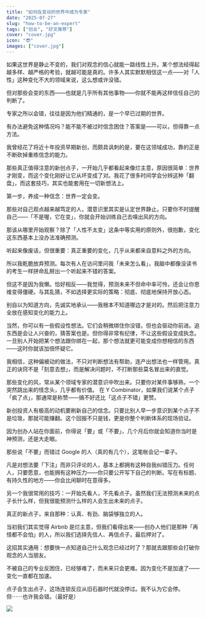 ```yaml
---
title: "如何在变动的世界中成为专家"
date: "2025-07-27"
slug: "how-to-be-an-expert"
tags: ["创业", "好文推荐"]
cover: "cover.jpg"
icon: "😎"
images: ["cover.jpg"]
---
```

如果这世界是静止不变的，我们对观念的信心就能一路线性上升。某个想法经得起越多样、越严格的考验，就越可能是真的。许多人其实默默相信这一点——对「人性」这种变化不大的领域来说，这么想或许没错。



但对那些会变的东西——也就是几乎所有其他事物——你就不能再这样信任自己的判断了。



专家之所以会错，往往是因为他们精通的，是一个早已过期的世界。



有办法避免这种情况吗？能不能不被过时信念困住？答案是——可以，但得靠一点方法。



我曾经花了将近十年投资早期新创，而颇具讽刺的是，要在这领域成功，靠的正是不断砍掉重练信念的能力。



那些真正值得注意的新创点子，一开始几乎都看起来像烂主意，原因很简单：世界才刚变，而这个变化刚好让它从坏变成了对。我花了很多时间学会分辨这种「翻盘」，而这套技巧，其实也能套用在一切新想法上。



第一步，养成一种信念：世界一定会变。



那些对自己观点越来越笃定的人，潜意识里其实是认定世界静止。只要你不时提醒自己——「不是喔，它在变」，你就会开始训练自己去嗅出风的方向。



那该从哪里开始观察？除了「人性不太变」这条中等实用的原则外，很抱歉，变化这东西基本上没办法准确预测。



听起来像废话，但很重要：真正重要的变化，几乎从来都来自意料之外的方向。



所以我乾脆放弃预测。每次有人在访问里问我「未来怎么看」，我脑中都像没读书的考生一样拼命乱掰出一个听起来不错的答案。



但这不是因为我懒。恰好相反——我觉得，预测未来不但命中率可怜，还会让你思维变得僵硬。与其乱猜，不如选择更实际的策略：彻底、彻底地保持开放心态。



别自以为知道方向，先诚实地承认——我根本不知道哪边才是对的。然后把注意力全放在感知变化的能力上。



当然，你可以有一些假设性想法。它们会稍微绑住你没错，但也会驱动你前进。追东西是会让人兴奋的，猜答案也是。但你得非常有纪律，不让这些假设变成执念。
一旦别人开始把某个想法跟你绑在一起，那个想法就更可能变成你想相信的东西——这时你就该加倍怀疑它。



我相信，这种偏被动的做法，不只对判断想法有帮助，连产出想法也一样管用。真正的诀窍不是「刻意去想」，而是解决问题时，不打断那些莫名冒出来的直觉。



那些变化的风，常从某个领域专家的潜意识中吹出来。只要你对某件事够熟，一个突然跳出来的怪念头，几乎都有价值。
在 Y Combinator，如果我们说某个点子「疯了点」，那通常是称赞——搞不好还比「这点子不错」更赞。



新创投资人有极高的动机要刷新自己的信念。只要比别人早一步意识到某个点子不是垃圾，那就可能赚翻。这个回报不只是钱，更是你整个判断体系的现场验证。



因为创办人站在你面前，你得说「要」或「不要」，几个月后你就会知道你当时是神预测，还是大走眼。



那些说「不要」而错过 Google 的人（真的有几个），这笔帐会记一辈子。



凡是对想法要「下注」而非只评论的人，基本上都拥有这种自我纠错压力。任何人，只要愿意，也能拥有这种压力——你只要公开写下自己的判断。写在有标题、有持久性的地方——你会比闲聊时在意得多。



另一个我很常用的技巧：一开始先看人，不先看点子。虽然我们无法预测未来的点子长什么样，但我很能预测什么样的人会生出未来的点子。



真正的新点子，来自那种：认真、有劲、脑袋够独立的人。



当初我们其实觉得 Airbnb 是烂主意，但我们看得出来——创办人他们是那种「再怪都不会怕」的人，所以我们选择先信人、再信点子，最后押对了。



这招其实通用：想要快一点知道自己什么观念已经过时了？那就去跟那些会打破你观念的人当朋友。



不被自己的专业反困住，已经够难了，而未来只会更难。因为变化不是加速了——变化一直都在加速。



点子会生出点子，这场连锁反应从旧石器时代就没停过。我不认为它会停。
但⋯⋯也许我会错。（最好是）




![](https://prod-files-secure.s3.us-west-2.amazonaws.com/112d0858-5090-4d34-a606-b75eb8d65fd2/46476355-9cf3-4e99-9b7a-3531bc426380/1000202064.png?X-Amz-Algorithm=AWS4-HMAC-SHA256&X-Amz-Content-Sha256=UNSIGNED-PAYLOAD&X-Amz-Credential=ASIAZI2LB466SOAGMRNJ%2F20251019%2Fus-west-2%2Fs3%2Faws4_request&X-Amz-Date=20251019T112521Z&X-Amz-Expires=3600&X-Amz-Security-Token=IQoJb3JpZ2luX2VjECcaCXVzLXdlc3QtMiJGMEQCIGw3yfeC2yZ7WJKwkctLRsMc9Av1flsPvKW3TPOObk1uAiB7v0h%2FQ%2BHZaObms3u%2Fs3qUyujO9NlWTSkJ0YQJpzNviSqIBAjQ%2F%2F%2F%2F%2F%2F%2F%2F%2F%2F8BEAAaDDYzNzQyMzE4MzgwNSIMNo2COkQJ0rqrWNYHKtwDP7GLlKnoXI7Nshne3peWEqKe1fSW6uZj9S3zn2zcR8x2VMFCUhOc0fjspRJwGwgkrKCN3vM53gsYooAm%2F05PkgBC1AAt9jM8nfeKBAKjz%2F5WgR9B81wHjkfoRwPbNbba%2BcB34YuW066M%2BqusFhnT7s5l7wPzuBZ2AMPvUEWVZEEUV3DiF8vT%2FlYzjWVzMHhSwXtIe0cXYhWM%2B%2FstBeFBL%2BimAtO25ZjNaukAH0RdhAlYwcMDqHoxRyi%2B3Rbl4EDZbg%2BZ6HSpIth0Cj8nwu3JZrxmcLLCzZbGlv3f%2FMPftZr664r6NeotFVGsaagxcyMsgJhDscASFBd3hnpH8chxIHdl7j2%2BEBNrzLuj2l21bnSX%2FDjshjhweOcFutvnnioDzLUEdqVzXvCjHV0aktX4wuhQ15ZUZfn41Tky1VXYzSBx4Xu0u04nj3hxQ9marmnOx6Dng8NjWAzfHz4bezt9wa3pFHavu8Gvk%2BO9X%2FiA2Glz9QZkyPMQqmcBSDWHCGNTYsDoj4IIFgNiCaBIi7slw8ce9T4QlCeKnWxOcEtD3WOD85F5cGzDefEiFuL6p2TNLfb0bJg9bm9XT7ADj1V309zXPPZzog89mOHeNLLoB49t3JESYMMLgMFK%2BRIws47SxwY6pgE5aFC6ntamtQ8pYJVtF3oR3zFQJtfIuXeU0QcOuvEpLnouEnQo2Y6pwRfEUA9XSv7xa2z7uT0d67eJyvPPWxhgmYI33c5plYtbqUi4kn7Kg8BpIfaDw8b4infKRT4BOz0yUMVJ1%2FJkiIvyqGypnU1%2FT1th8YHxJ7VK6KU7nPTIa7gkmyx0ZFFvU5QhG%2FkyJtSRu3HzsnWp9X1492ZoxtKK4jc7eCzq&X-Amz-Signature=829f29c9b7d7e0b142100006a7249587ed5dcb990d6a8606cbcd887473691f41&X-Amz-SignedHeaders=host&x-amz-checksum-mode=ENABLED&x-id=GetObject)

